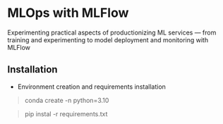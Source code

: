 # MLOps with MLFlow
 Experimenting practical aspects of productionizing ML services — from training and experimenting to model deployment and monitoring with MLFlow

## Installation
- Environment creation and requirements installation
> conda create -n <NAME-OF-ENV> python=3.10

> pip instal -r requirements.txt



